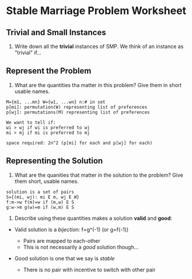 # Stable Marriage Problem Worksheet

## Trivial and Small Instances

1. Write down all the __trivial__ instances of SMP. We think of an instance as
  "trivial" if...

## Represent the Problem

1. What are the quantities tha matter in this problem? Give them in short
  usable names.

```text
M={m1, ...mn} W={w1, ...wn} n:# in set
p[mi]: permutation(W) representing list of preferences
p[wj]: permutations(M) representing list of preferences

We want to tell if:
wi > wj if wi is preferred to wj
mi > mj if mi is preferred to mj

space required: 2n^2 (p[mi] for each and p[wj] for each)
```

## Representing the Solution

1. What are the quanities that matter in the solution to the problem? Give them
  short, usable names.

```text
solution is a set of pairs
S={(mi, wj): mi E m, wj E W}
f:m->w f(m)=w if (m,w) E S
g:w->m g(w)=m if (w,m) E S
```

1. Describe using these quantities makes a solution __valid__ and __good__:

- Valid solution is a _bijection:_ f=g^(-1) (or g=f(-1))
  - Pairs are mapped to each-other
  - This is not necessarily a _good_ solution though...

- Good solution is one that we say is _stable_
  - There is no pair with incentive to switch with other pair